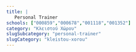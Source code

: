 ```yaml
---
title: |
   Personal Trainer
schools: ["000859","000678","001118","001352"]
category: "Κλειστού Χώρου"
slugSubcategory: "personal-trainer"
slugCategory: "kleistou-xorou"
---
```



